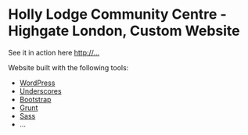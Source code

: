 # Holly Lodge Community Centre - Highgate London, Custom Website

See it in action here <a href="#" target="_blank">http://...</a>

Website built with the following tools:
- <a href="https://wordpress.org/" target="_blank">WordPress</a>
- <a href="http://underscores.me/" target="_blank">Underscores</a>
- <a href="http://getbootstrap.com/" target="_blank">Bootstrap</a>
- <a href="https://gruntjs.com/" target="_blank">Grunt</a>
- <a href="http://sass-lang.com/" target="_blank">Sass</a>
- ...
